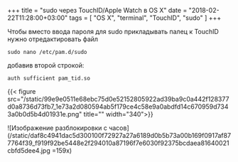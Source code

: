 +++
title = "sudo через TouchID/Apple Watch в OS X"
date = "2018-02-22T11:28:00+03:00"
tags = [
    "OS X",
    "terminal",
    "TouchID",
    "sudo"
]
+++

Чтобы вместо ввода пароля для sudo прикладывать палец к TouchID нужно отредактировать файл

```
sudo nano /etc/pam.d/sudo
```

добавив второй строкой:

```
auth sufficient pam_tid.so
```

<!--more-->

{{< figure src="/static/99e9e0511e68ebc75d0e52152805922ad39ba9c0a442f128377d0a8736d73fb7_1e73a2d080594ab5f179ce4c58e9a0abdfd14c670959d7343a0b0d5b4d01931e.png" title="" width="340">}}

![Изображение разблокировки с часов](/static/daf8c4941dac5d300100f72927a27a6189d0b5b73a00b169f0917af877764f39_f919f92be5448e2f294010a87196f7e6030f92375bcdaea81640021cbfd5dee4.jpg =159x)
                        
